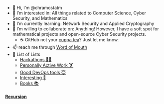 - 👋 Hi, I’m @chramostatm
- 👀 I’m interested in: All things related to Computer Science, Cyber Security, and Mathematics
- 🌱 I’m currently learning: Network Security and Applied Cryptography
- 💞️ I’m willing to collaborate on: Anything! However, I have a soft spot for mathematical projects and open-source Cyber Security projects.
  - ☕️ GitHub not your [cuppa tea](https://www.youtube.com/watch?v=rt1nlqJP2Ls)? Just let me know.
- 📫 reach me through [Word of Mouth](https://www.youtube.com/watch?v=E_IQeoy94OI)
- 📃 List of Lists 
  - [Hackathons 🐱‍💻](https://github.com/stars/chramostatm/lists/hackathons)
  - [Personally Active Work 🏋️](https://github.com/stars/chramostatm/lists/personally-active-work)
  - [Good DevOps tools 😇](https://github.com/stars/chramostatm/lists/good-devops-tools)
  - [Interesting 🤔](https://github.com/stars/chramostatm/lists/interesting)
  - [Books 📚](./RecommendedBooks.md)
#### [Recursion](https://github.com/chramostatm)


  <!-- - []() -->

<!---
chramostatm/chramostatm is a ✨ special ✨ repository because its `README.md` (this file) appears on your GitHub profile.
You can click the Preview link to take a look at your changes.
--->
